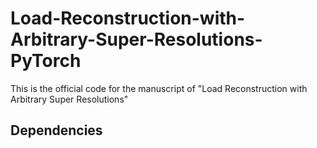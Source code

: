 # Load-Reconstruction-with-Arbitrary-Super-Resolutions-PyTorch
This is the official code for the manuscript of "Load Reconstruction with Arbitrary Super Resolutions"

## Dependencies

